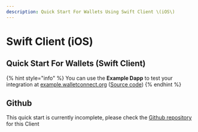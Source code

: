 ```yaml
---
description: Quick Start For Wallets Using Swift Client \(iOS\)
---
```


# Swift Client \(iOS\)

## Quick Start For Wallets \(Swift Client\)

{% hint style="info" %}
You can use the **Example Dapp** to test your integration at [example.walletconnect.org](https://example.walletconnect.org) \([Source code](https://github.com/WalletConnect/walletconnect-example-dapp)\)
{% endhint %}

## Github

This quick start is currently incomplete, please check the [Github repository](https://github.com/WalletConnect/kotlin-walletconnect-lib) for this Client
